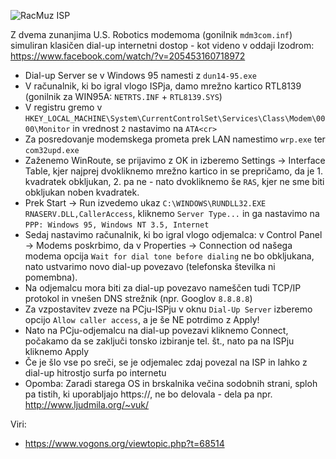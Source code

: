![RacMuz ISP](https://raw.githubusercontent.com/markostamcar/muzej.si/master/dial-up/win95/modem.jpg)

Z dvema zunanjima U.S. Robotics modemoma (gonilnik `mdm3com.inf`) simuliran klasičen dial-up internetni dostop - kot videno v oddaji Izodrom: https://www.facebook.com/watch/?v=205453160718972
- Dial-up Server se v Windows 95 namesti z `dun14-95.exe`
- V računalnik, ki bo igral vlogo ISPja, damo mrežno kartico RTL8139 (gonilnik za WIN95A: `NETRTS.INF` + `RTL8139.SYS`)
- V registru gremo v `HKEY_LOCAL_MACHINE\System\CurrentControlSet\Services\Class\Modem\0000\Monitor` in vrednost `2` nastavimo na `ATA<cr>`
- Za posredovanje modemskega prometa prek LAN namestimo `wrp.exe` ter `com32upd.exe`
- Zaženemo WinRoute, se prijavimo z OK in izberemo Settings -> Interface Table, kjer najprej dvokliknemo mrežno kartico in se prepričamo, da je 1. kvadratek obkljukan, 2. pa ne - nato dvokliknemo še `RAS`, kjer ne sme biti obkljukan noben kvadratek.
- Prek Start -> Run izvedemo ukaz `C:\WINDOWS\RUNDLL32.EXE RNASERV.DLL,CallerAccess`, kliknemo `Server Type...` in ga nastavimo na `PPP: Windows 95, Windows NT 3.5, Internet`
- Sedaj nastavimo računalnik, ki bo igral vlogo odjemalca: v Control Panel -> Modems poskrbimo, da  v Properties -> Connection od našega modema opcija `Wait for dial tone before dialing` ne bo obkljukana, nato ustvarimo novo dial-up povezavo (telefonska številka ni pomembna).
- Na odjemalcu mora biti za dial-up povezavo nameščen tudi TCP/IP protokol in vnešen DNS strežnik (npr. Googlov `8.8.8.8`)
- Za vzpostavitev zveze na PCju-ISPju v oknu `Dial-Up Server` izberemo opcijo `Allow caller access`, a je še NE potrdimo z Apply!
- Nato na PCju-odjemalcu na dial-up povezavi kliknemo Connect, počakamo da se zaključi tonsko izbiranje tel. št., nato pa na ISPju kliknemo Apply
- Če je šlo vse po sreči, se je odjemalec zdaj povezal na ISP in lahko z dial-up hitrostjo surfa po internetu
- Opomba: Zaradi starega OS in brskalnika večina sodobnih strani, sploh pa tistih, ki uporabljajo https://, ne bo delovala - dela pa npr. http://www.ljudmila.org/~vuk/

Viri:
- https://www.vogons.org/viewtopic.php?t=68514
